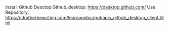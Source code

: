 Install Github Desctop:Github_desktop: https://desktop.github.com/
Use Repository: https://idratherbewriting.com/learnapidoc/pubapis_github_desktop_client.html
